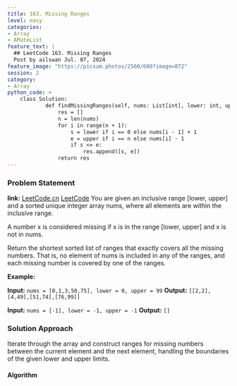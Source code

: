 ```yaml
---
title: 163. Missing Ranges
level: easy
categories:
- Array
- AMateList
feature_text: |
  ## LeetCode 163. Missing Ranges
  Post by ailswan Jul. 07, 2024
feature_image: "https://picsum.photos/2560/600?image=872"
session: 2
category:
- Array
python_code: >
    class Solution:
            def findMissingRanges(self, nums: List[int], lower: int, upper: int) -> List[List[int]]:
                res = []
                n = len(nums)
                for i in range(n + 1):
                    s = lower if i == 0 else nums[i - 1] + 1
                    e = upper if i == n else nums[i] - 1
                    if s <= e:
                        res.append([s, e])
                return res
---
```


### Problem Statement
**link:**
[LeetCode.cn](https://leetcode.cn/problems/car-pooling/)
[LeetCode](https://leetcode.com/car-pooling/)
You are given an inclusive range [lower, upper] and a sorted unique integer array nums, where all elements are within the inclusive range.

A number x is considered missing if x is in the range [lower, upper] and x is not in nums.

Return the shortest sorted list of ranges that exactly covers all the missing numbers. That is, no element of nums is included in any of the ranges, and each missing number is covered by one of the ranges.

**Example:**

**Input:** `nums = [0,1,3,50,75], lower = 0, upper = 99`
**Output:** `[[2,2],[4,49],[51,74],[76,99]]`

**Input:** `nums = [-1], lower = -1, upper = -1`
**Output:** `[]`
 
### Solution Approach
Iterate through the array and construct ranges for missing numbers between the current element and the next element, handling the boundaries of the given lower and upper limits.

#### Algorithm
 